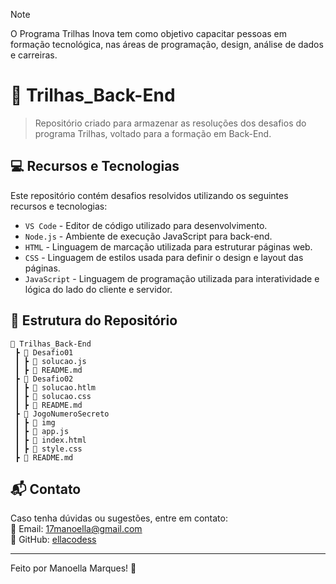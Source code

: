 > [!Note]
> O Programa Trilhas Inova tem como objetivo capacitar pessoas em formação
> tecnológica, nas áreas de programação, design, análise de dados e carreiras.

# 📌 Trilhas_Back-End

> Repositório criado para armazenar as resoluções dos desafios do programa Trilhas, voltado para a formação em Back-End.

## 💻 Recursos e Tecnologias

Este repositório contém desafios resolvidos utilizando os seguintes recursos e tecnologias:

- ```VS Code``` - Editor de código utilizado para desenvolvimento.
- ```Node.js``` - Ambiente de execução JavaScript para back-end.
- ```HTML``` - Linguagem de marcação utilizada para estruturar páginas web.
- ```CSS``` - Linguagem de estilos usada para definir o design e layout das páginas.
- ```JavaScript``` - Linguagem de programação utilizada para interatividade e lógica do lado do cliente e servidor.

## 📂 Estrutura do Repositório

```
📂 Trilhas_Back-End
 ┣ 📂 Desafio01
 ┃ ┣ 📜 solucao.js
 ┃ ┣ 📜 README.md
 ┣ 📂 Desafio02
 ┃ ┣ 📜 solucao.htlm
 ┃ ┣ 📜 solucao.css
 ┃ ┣ 📜 README.md
 ┣ 📂 JogoNumeroSecreto
 ┃ ┣ 📂 img
 ┃ ┣ 📜 app.js
 ┃ ┣ 📜 index.html
 ┃ ┣ 📜 style.css
 ┣ 📜 README.md
```

## 📬 Contato

Caso tenha dúvidas ou sugestões, entre em contato:  
📧 Email: [17manoella@gmail.com](#)  
🐙 GitHub: [ellacodess](https://github.com/ellacodess)  

---

Feito por Manoella Marques! 🌙

